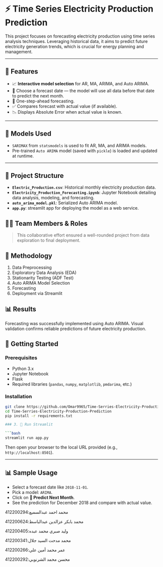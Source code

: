 # ⚡ Time Series Electricity Production Prediction

This project focuses on forecasting electricity production using time series analysis techniques. Leveraging historical data, it aims to predict future electricity generation trends, which is crucial for energy planning and management. 

---

## 📂 Features

- 📈 **Interactive model selection** for AR, MA, ARIMA, and Auto ARIMA.
- 📅 Choose a forecast date — the model will use all data before that date to predict the next month.
- 🔮 One-step-ahead forecasting.
- ✅ Compares forecast with actual value (if available).
- 📉 Displays Absolute Error when actual value is known.

---

## 🧠 Models Used

- `SARIMAX` from `statsmodels` is used to fit AR, MA, and ARIMA models.
- Pre-trained `Auto ARIMA` model (saved with `pickle`) is loaded and updated at runtime.

---

## 📁 Project Structure

- **`Electric_Production.csv`**: Historical monthly electricity production data.
- **`Electricity_Production_Forecasting.ipynb`**: Jupyter Notebook detailing data analysis, modeling, and forecasting.
- **`auto_arima_model.pkl`**: Serialized Auto ARIMA model.
- **`app.py`**: streamlit app for deploying the model as a web service.



## 👨‍💻 Team Members & Roles



> This collaborative effort ensured a well-rounded project from data exploration to final deployment.

## 🧪 Methodology

1. Data Preprocessing
2. Exploratory Data Analysis (EDA)
3. Stationarity Testing (ADF Test)
4. Auto ARIMA Model Selection
5. Forecasting
6. Deployment via Streamlit 

## 📊 Results

Forecasting was successfully implemented using Auto ARIMA. Visual validation confirms reliable predictions of future electricity production.


## 🚀 Getting Started

### Prerequisites

- Python 3.x
- Jupyter Notebook
- Flask
- Required libraries (`pandas`, `numpy`, `matplotlib`, `pmdarima`, etc.)

### Installation

```bash
git clone https://github.com/Omar9965/Time-Serries-Electricity-Production-Prediction.git
cd Time-Serries-Electricity-Production-Prediction
pip install -r requirements.txt

### 3. 🚀 Run Streamlit

```bash
streamlit run app.py
```

Then open your browser to the local URL provided (e.g., `http://localhost:8501`).

---

## 📊 Sample Usage

- Select a forecast date like `2018-11-01`.
- Pick a model: `ARIMA`.
- Click on **🔮 Predict Next Month**.
- See the prediction for December 2018 and compare with actual value.


محمد احمد عبدالسميع:412200294

محمد بابكر عزالدين عبدالباسط:412200624

وليد صبري محمد عبده:412200405

محمد مدحت السيد جلال:412200341

عمر محمد أمين علي:412200266

محسن محمد الشرنوبي:412200292        

